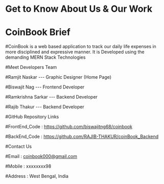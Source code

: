 ﻿# Get to Know About Us & Our Work
 
# CoinBook Brief
#CoinBook is a web based application to track our daily life expenses in more disciplined and expressive manner. It is Developed using the demanding MERN Stack Technologies

#Meet Developers Team

#Ramjit Naskar --- Graphic Designer (Home Page)

#Biswajit Nag --- Frontend Developer

#Ramkrishna Sarkar --- Backend Developer

#Rajib Thakur --- Backend Developer

#GitHub Repository Links

#FrontEnd_Code : https://github.com/biswajitng68/coinbook

#BackEnd_Code : https://github.com/RAJIB-THAKUR/coinBook_Backend

#Contact Us

#Email : coinbook000@gmail.com

#Mobile : xxxxxxxx98

#Address : West Bengal, India
